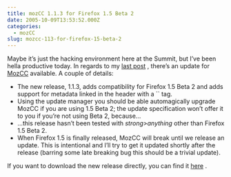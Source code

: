 ```yaml
---
title: mozCC 1.1.3 for Firefox 1.5 Beta 2
date: 2005-10-09T13:53:52.000Z
categories:
  - mozCC
slug: mozcc-113-for-firefox-15-beta-2
---
```

Maybe it’s just the hacking environment here at the Summit, but I’ve been hella productive today. In regards to my [last post][1] , there’s an update for [MozCC][2]  available. A couple of details:

<ul class="simple">
  <li>
    The new release, 1.1.3, adds compatibility for Firefox 1.5 Beta 2 and adds support for metadata linked in the header with a `<link rel="metadata" ...>` tag.
  </li>
  <li>
    Using the update manager you should be able automagically upgrade MozCC if you are using 1.5 Beta 2; the update specification won’t offer it to you if you’re not using Beta 2, because…
  </li>
  <li>
    &#8230;this release hasn’t been tested with <em>strong>anything</em> other than Firefox 1.5 Beta 2.
  </li>
  <li>
    When Firefox 1.5 is finally released, MozCC will break until we release an update. This is intentional and I’ll try to get it updated shortly after the release (barring some late breaking bug this should be a trivial update).
  </li>
</ul>

If you want to download the new release directly, you can find it [here][3] .



 [1]: http://yergler.net/blog/archives/2005/10/09/mozcc-with-firefox-15-beta-2
 [2]: http://yergler.net/projects/mozcc
 [3]: http://drop.creativecommons.org/mozcc/releases/mozcc-1.1.3.xpi
